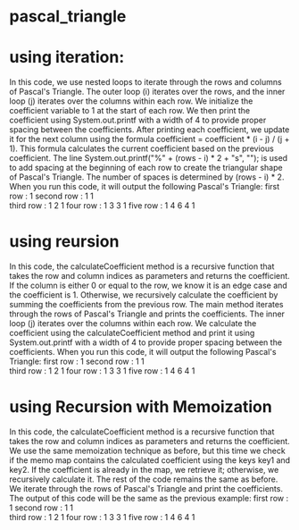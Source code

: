 # pascal_triangle
# using iteration:
In this code, we use nested loops to iterate through the rows and columns of Pascal's Triangle. The outer loop (i) iterates over the rows, and the inner loop (j) iterates over the columns within each row.
We initialize the coefficient variable to 1 at the start of each row. We then print the coefficient using System.out.printf with a width of 4 to provide proper spacing between the coefficients. After printing each coefficient,
we update it for the next column using the formula coefficient = coefficient * (i - j) / (j + 1). This formula calculates the current coefficient based on the previous coefficient.
The line System.out.printf("%" + (rows - i) * 2 + "s", ""); is used to add spacing at the beginning of each row to create the triangular shape of Pascal's Triangle. The number of spaces is determined by (rows - i) * 2.
When you run this code, it will output the following Pascal's Triangle:
first row :        1 
second row :     1   1  
third row :     1   2   1 
four row :   1   3   3   1
five row :  1   4   6   4   1
 
# using reursion
In this code, the calculateCoefficient method is a recursive function that takes the row and column indices as parameters and returns the coefficient. If the column is either 0 or equal to the row, we know it is an edge case and the coefficient is 1. Otherwise, we recursively calculate the coefficient by summing the coefficients from the previous row.
The main method iterates through the rows of Pascal's Triangle and prints the coefficients. The inner loop (j) iterates over the columns within each row. We calculate the coefficient using the calculateCoefficient method and print it using System.out.printf with a width of 4 to provide proper spacing between the coefficients.
When you run this code, it will output the following Pascal's Triangle: 
first row :        1 
second row :     1   1  
third row :     1   2   1 
four row :   1   3   3   1
five row :  1   4   6   4   1
# using Recursion with Memoization
In this code, the calculateCoefficient method is a recursive function that takes the row and column indices as parameters and returns the coefficient. We use the same memoization technique as before, but this time we check if the memo map contains the calculated coefficient using the keys key1 and key2. If the coefficient is already in the map, we retrieve it; otherwise, we recursively calculate it.
The rest of the code remains the same as before. We iterate through the rows of Pascal's Triangle and print the coefficients.
The output of this code will be the same as the previous example:
first row :        1 
second row :     1   1  
third row :     1   2   1 
four row :   1   3   3   1
five row :  1   4   6   4   1 
